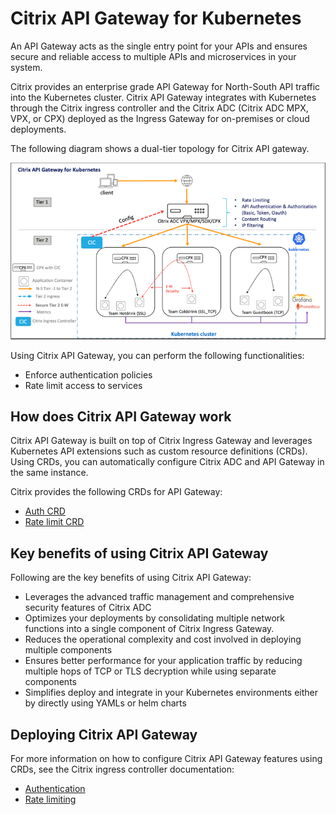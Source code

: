 # Citrix API Gateway for Kubernetes

An API Gateway acts as the single entry point for your APIs and ensures secure and reliable access to multiple APIs and microservices in your system.

Citrix provides an enterprise grade API Gateway for North-South API traffic into the Kubernetes cluster.
Citrix API Gateway integrates with Kubernetes through the Citrix ingress controller and the Citrix ADC (Citrix ADC MPX, VPX, or CPX) deployed as the Ingress Gateway for on-premises or cloud deployments.

The following diagram shows a dual-tier topology for Citrix API gateway.

![API Gateway](../media/citrix-api-gateway.png)

Using Citrix API Gateway, you can perform the following functionalities:

- Enforce authentication policies
- Rate limit access to services

## How does Citrix API Gateway work

 Citrix API Gateway is built on top of Citrix Ingress Gateway and leverages Kubernetes API extensions such as custom resource definitions (CRDs). Using CRDs, you can automatically configure Citrix ADC and API Gateway in the same instance.

Citrix provides the following CRDs for API Gateway:

- [Auth CRD](https://github.com/citrix/citrix-k8s-ingress-controller/blob/master/crd/auth/auth-crd.yaml)
- [Rate limit CRD](https://github.com/citrix/citrix-k8s-ingress-controller/blob/master/crd/ratelimit/README.md)

## Key benefits of using Citrix API Gateway

Following are the key benefits of using Citrix API Gateway:

- Leverages the advanced traffic management and comprehensive security features of Citrix ADC
- Optimizes your deployments by consolidating multiple network functions into a single component of Citrix Ingress Gateway.
- Reduces the operational complexity and cost involved in deploying multiple components
- Ensures better performance for your application traffic by reducing multiple hops of TCP or TLS decryption while using separate components
- Simplifies deploy and integrate in your Kubernetes environments either by directly using YAMLs or helm charts

## Deploying Citrix API Gateway

For more information on how to configure Citrix API Gateway features using CRDs, see the Citrix ingress controller documentation:

- [Authentication](https://developer-docs.citrix.com/projects/citrix-k8s-ingress-controller/en/latest/crds/auth/)
- [Rate limiting](https://developer-docs.citrix.com/projects/citrix-k8s-ingress-controller/en/latest/crds/rate-limit/)
